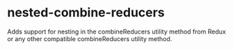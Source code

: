 # nested-combine-reducers
Adds support for nesting in the combineReducers utility method from Redux or any other compatible combineReducers utility method.
